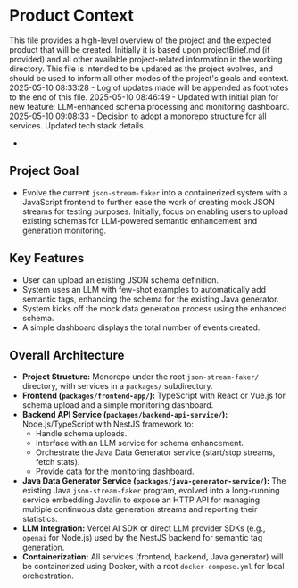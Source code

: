 # Product Context

This file provides a high-level overview of the project and the expected product that will be created. Initially it is based upon projectBrief.md (if provided) and all other available project-related information in the working directory. This file is intended to be updated as the project evolves, and should be used to inform all other modes of the project's goals and context.
2025-05-10 08:33:28 - Log of updates made will be appended as footnotes to the end of this file.
2025-05-10 08:46:49 - Updated with initial plan for new feature: LLM-enhanced schema processing and monitoring dashboard.
2025-05-10 09:08:33 - Decision to adopt a monorepo structure for all services. Updated tech stack details.

*

## Project Goal

*   Evolve the current `json-stream-faker` into a containerized system with a JavaScript frontend to further ease the work of creating mock JSON streams for testing purposes. Initially, focus on enabling users to upload existing schemas for LLM-powered semantic enhancement and generation monitoring.

## Key Features

*   User can upload an existing JSON schema definition.
*   System uses an LLM with few-shot examples to automatically add semantic tags, enhancing the schema for the existing Java generator.
*   System kicks off the mock data generation process using the enhanced schema.
*   A simple dashboard displays the total number of events created.

## Overall Architecture

*   **Project Structure:** Monorepo under the root `json-stream-faker/` directory, with services in a `packages/` subdirectory.
*   **Frontend (`packages/frontend-app/`):** TypeScript with React or Vue.js for schema upload and a simple monitoring dashboard.
*   **Backend API Service (`packages/backend-api-service/`):** Node.js/TypeScript with NestJS framework to:
    *   Handle schema uploads.
    *   Interface with an LLM service for schema enhancement.
    *   Orchestrate the Java Data Generator service (start/stop streams, fetch stats).
    *   Provide data for the monitoring dashboard.
*   **Java Data Generator Service (`packages/java-generator-service/`):** The existing Java `json-stream-faker` program, evolved into a long-running service embedding Javalin to expose an HTTP API for managing multiple continuous data generation streams and reporting their statistics.
*   **LLM Integration:** Vercel AI SDK or direct LLM provider SDKs (e.g., `openai` for Node.js) used by the NestJS backend for semantic tag generation.
*   **Containerization:** All services (frontend, backend, Java generator) will be containerized using Docker, with a root `docker-compose.yml` for local orchestration.